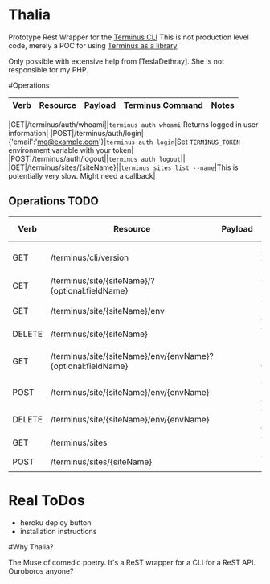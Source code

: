 # Thalia

Prototype Rest Wrapper for the [Terminus CLI](https://github.com/pantheon-systems/terminus)
This is not production level code, merely a POC for using [Terminus as a library](https://github.com/pantheon-systems/terminus/blob/master/docs/Terminus.md)

Only possible with extensive help from [TeslaDethray]. She is not responsible for my PHP.

#Operations

|Verb|Resource|Payload|Terminus Command|Notes|
|--------|----|-------|----------------|-----|

|GET|/terminus/auth/whoami||`terminus auth whoami`|Returns logged in user information|
|POST|/terminus/auth/login|{'email':'me@example.com'}|`terminus auth login`|Set `TERMINUS_TOKEN` environment variable with your token|
|POST|/terminus/auth/logout||`terminus auth logout`||
|GET|/terminus/sites/{siteName}||`terminus sites list --name`|This is potentially very slow. Might need a callback|

## Operations TODO
|Verb|Resource|Payload|Terminus Command|Notes|
|--------|----|-------|----------------|-----|
|GET|/terminus/cli/version||`terminus cli version`|Returns terminus version|
|GET|/terminus/site/{siteName}/?{optional:fieldName}||`terminus site info`||
|GET|/terminus/site/{siteName}/env||`terminus site environments`||
|DELETE|/terminus/site/{siteName}||`terminus site delete`||
|GET|/terminus/site/{siteName}/env/{envName}?{optional:fieldName}||`terminus site environment-info`||
|POST|/terminus/site/{siteName}/env/{envName}||`terminus site create-env`||
|DELETE|/terminus/site/{siteName}/env/{envName}||`terminus site delete-env`||
|GET|/terminus/sites||`terminus sites list`||
|POST|/terminus/sites/{siteName}||`terminus sites create`||

# Real ToDos
* heroku deploy button
* installation instructions

#Why Thalia?

The Muse of comedic poetry. It's a ReST wrapper for a CLI for a ReST API. Ouroboros anyone?
